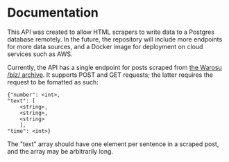 # Documentation

This API was created to allow HTML scrapers to write data to a Postgres database remotely. In the future, the repository will include more endpoints for more data sources, and a Docker image for deployment on cloud services such as AWS.

Currently, the API has a single endpoint for posts scraped from [the Warosu /biz/ archive](https://warosu.org/biz). It supports POST and GET requests; the latter requires the request to be fomatted as such:

```
{"number": <int>,
"text": [
    <string>,
    <string>,
    <string>
    ],
"time": <int>}
```
The "text" array should have one element per sentence in a scraped post, and the array may be arbitrarily long.
